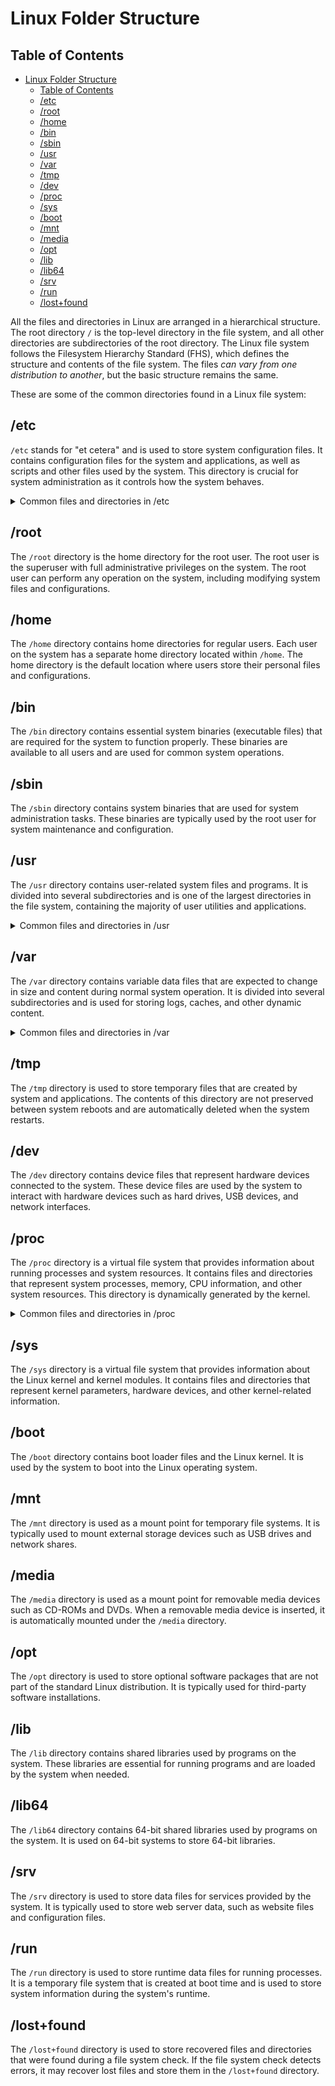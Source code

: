 # Linux Folder Structure

## Table of Contents

- [Linux Folder Structure](#linux-folder-structure)
  - [Table of Contents](#table-of-contents)
  - [/etc](#etc)
  - [/root](#root)
  - [/home](#home)
  - [/bin](#bin)
  - [/sbin](#sbin)
  - [/usr](#usr)
  - [/var](#var)
  - [/tmp](#tmp)
  - [/dev](#dev)
  - [/proc](#proc)
  - [/sys](#sys)
  - [/boot](#boot)
  - [/mnt](#mnt)
  - [/media](#media)
  - [/opt](#opt)
  - [/lib](#lib)
  - [/lib64](#lib64)
  - [/srv](#srv)
  - [/run](#run)
  - [/lost+found](#lostfound)

All the files and directories in Linux are arranged in a hierarchical structure. The root directory `/` is the top-level directory in the file system, and all other directories are subdirectories of the root directory. The Linux file system follows the Filesystem Hierarchy Standard (FHS), which defines the structure and contents of the file system. The files _can vary from one distribution to another_, but the basic structure remains the same.

These are some of the common directories found in a Linux file system:

## /etc

`/etc` stands for "et cetera" and is used to store system configuration files. It contains configuration files for the system and applications, as well as scripts and other files used by the system. This directory is crucial for system administration as it controls how the system behaves.

<details>
  <summary>Common files and directories in /etc</summary>

- `/etc/os-release` - Contains information about the operating system release.
- `/etc/passwd` - Contains information about user accounts.
- `/etc/group` - Contains information about user groups.
- `/etc/shadow` - Contains encrypted password information for user accounts.
- `/etc/hostname` - Contains the hostname of the system.
- `/etc/hosts` - Contains IP addresses and hostnames for the system.
- `/etc/resolv.conf` - Contains DNS resolver configuration.
- `/etc/fstab` - Contains file system mount information.
- `/etc/mtab` - Contains a list of currently mounted file systems.
- `/etc/crontab` - Contains scheduled tasks for the system.
- `/etc/profile` - Contains system-wide shell settings.
- `/etc/sudoers` - Contains sudo configuration settings.
- `/etc/init.d/` - Contains system startup scripts (legacy, often replaced by systemd).
- `/etc/systemd/` - Contains systemd configuration files.
- `/etc/apt/` - Contains APT package manager configuration files (Debian/Ubuntu).
- `/etc/yum/` - Contains YUM package manager configuration files (CentOS/RHEL).
- `/etc/nginx/` - Contains Nginx web server configuration files.
- `/etc/apache2/` - Contains Apache web server configuration files.
- `/etc/ssh/` - Contains SSH server configuration files.
- `/etc/samba/` - Contains Samba server configuration files.
- `/etc/mysql/` - Contains MySQL database server configuration files.
- `/etc/postfix/` - Contains Postfix mail server configuration files.
- `/etc/ssl/` - Contains SSL certificate and key files.
- `/etc/logrotate.d/` - Contains log rotation configuration files.
- `/etc/rsyslog.d/` - Contains rsyslog configuration files.
- `/etc/sysctl.conf` - Contains kernel parameters configuration.
- `/etc/modprobe.d/` - Contains kernel module configuration files.
- `/etc/network/` - Contains network configuration files (Debian/Ubuntu).
- `/etc/apache2/sites-available/` - Contains Apache virtual host configuration files.
- `/etc/apache2/sites-enabled/` - Contains enabled Apache virtual host configuration files.
- `/etc/nginx/sites-available/` - Contains Nginx server block configuration files.
- `/etc/nginx/sites-enabled/` - Contains enabled Nginx server block configuration files.
- `/etc/php/` - Contains PHP configuration files.
- `/etc/php/php.ini` - Contains PHP configuration settings.

  Example: `/etc/hosts`

  ```bash
  127.0.0.1   localhost
  127.0.1.1   your-hostname

  # The following lines are desirable for IPv6 capable hosts
  ::1     localhost ip6-localhost ip6-loopback
  ff02::1 ip6-allnodes
  ff02::2 ip6-allrouters
  ```

  Example: `/etc/nginx/nginx.conf`

  ```nginx
  user www-data;
  worker_processes auto;
  pid /run/nginx.pid;
  include /etc/nginx/modules-enabled/*.conf;

  events {
    worker_connections 768;
    # multi_accept on;
  }

  http {
    sendfile on;
    tcp_nopush on;
    tcp_nodelay on;
    keepalive_timeout 65;
    types_hash_max_size 2048;
    # ... more configuration ...
  }
  ```

  </details>

## /root

The `/root` directory is the home directory for the root user. The root user is the superuser with full administrative privileges on the system. The root user can perform any operation on the system, including modifying system files and configurations.

## /home

The `/home` directory contains home directories for regular users. Each user on the system has a separate home directory located within `/home`. The home directory is the default location where users store their personal files and configurations.

## /bin

The `/bin` directory contains essential system binaries (executable files) that are required for the system to function properly. These binaries are available to all users and are used for common system operations.

## /sbin

The `/sbin` directory contains system binaries that are used for system administration tasks. These binaries are typically used by the root user for system maintenance and configuration.

## /usr

The `/usr` directory contains user-related system files and programs. It is divided into several subdirectories and is one of the largest directories in the file system, containing the majority of user utilities and applications.

<details>
  <summary>Common files and directories in /usr</summary>

- `/usr/bin` - Contains user binaries (executable files).
- `/usr/sbin` - Contains system binaries for system administration tasks.
- `/usr/lib` - Contains shared libraries used by programs.
- `/usr/include` - Contains header files used for software development.
- `/usr/share` - Contains shared data used by programs.
- `/usr/local` - Contains locally installed files and programs.
- `/usr/src` - Contains source code for the Linux kernel and other programs.
- `/usr/share/doc` - Contains documentation files for installed programs.
- `/usr/share/man` - Contains manual pages for installed programs.
- `/usr/share/info` - Contains info pages for installed programs.
- `/usr/share/locale` - Contains locale-specific data for programs.
- `/usr/share/fonts` - Contains font files used by programs.
- `/usr/share/applications` - Contains desktop application launchers.
- `/usr/share/icons` - Contains icon files used by programs.
- `/usr/share/themes` - Contains theme files used by programs.
- `/usr/share/backgrounds` - Contains desktop background images.
- `/usr/share/sounds` - Contains sound files used by programs.
- `/usr/share/mime` - Contains MIME type definitions.
- `/usr/share/zoneinfo` - Contains time zone data.
- `/usr/share/games` - Contains game data files.
- `/usr/share/emacs` - Contains Emacs editor configuration files.
- `/usr/share/vim` - Contains Vim editor configuration files.
- `/usr/share/bash-completion` - Contains bash completion scripts.
- `/usr/share/terminfo` - Contains terminal information files.
- `/usr/share/ssl` - Contains SSL certificate files.
- `/usr/share/certs` - Contains certificate authority certificates.
- `/usr/share/ca-certificates` - Contains trusted CA certificates.
- `/usr/share/gnupg` - Contains GnuPG configuration files.
- `/usr/share/gtk-doc` - Contains GTK documentation files.
- `/usr/share/xml` - Contains XML data files.
- `/usr/share/sgml` - Contains SGML data files.
- `/usr/share/httpd` - Contains Apache HTTP server data files.
- `/usr/share/httpd/icons` - Contains Apache HTTP server icon files.
- `/usr/share/httpd/manual` - Contains Apache HTTP server manual files.
- `/usr/share/httpd/noindex` - Contains Apache HTTP server noindex files.

  Example: `/usr/bin/git` (Git executable)

  ```bash
  #!/bin/sh
  #
  # Git wrapper script
  #
  exec /usr/lib/git-core/git "$@"
  ```

  Example: `/usr/share/man/man1/ls.1.gz` (Manual page for `ls` command)
  </details>

## /var

The `/var` directory contains variable data files that are expected to change in size and content during normal system operation. It is divided into several subdirectories and is used for storing logs, caches, and other dynamic content.

<details>
  <summary>Common files and directories in /var</summary>

- `/var/log` - Contains log files generated by the system and services.
- `/var/spool` - Contains spool files for services such as mail and printing.
- `/var/cache` - Contains cached data for applications.
- `/var/lib` - Contains persistent data files for applications.
- `/var/run` - Contains runtime data files for running processes.
- `/var/lock` - Contains lock files used to prevent multiple instances of a process.
- `/var/tmp` - Contains temporary files that are preserved between system reboots.
- `/var/www` - Contains web server files and data.
- `/var/mail` - Contains user mailboxes.
- `/var/log/audit` - Contains audit log files.
- `/var/log/journal` - Contains systemd journal log files.
- `/var/log/nginx` - Contains Nginx web server log files.
- `/var/log/apache2` - Contains Apache web server log files.
- `/var/log/mysql` - Contains MySQL database server log files.
- `/var/log/postgresql` - Contains PostgreSQL database server log files.

  Example: `/var/log/syslog` (System log file)

  Example: `/var/cache/apt/archives/` (APT package archive cache)
  </details>

## /tmp

The `/tmp` directory is used to store temporary files that are created by system and applications. The contents of this directory are not preserved between system reboots and are automatically deleted when the system restarts.

## /dev

The `/dev` directory contains device files that represent hardware devices connected to the system. These device files are used by the system to interact with hardware devices such as hard drives, USB devices, and network interfaces.

## /proc

The `/proc` directory is a virtual file system that provides information about running processes and system resources. It contains files and directories that represent system processes, memory, CPU information, and other system resources. This directory is dynamically generated by the kernel.

<details>
  <summary>Common files and directories in /proc</summary>

- `/proc/cpuinfo` - Contains information about the CPU.
- `/proc/meminfo` - Contains information about memory usage.
- `/proc/loadavg` - Contains system load average information.
- `/proc/uptime` - Contains system uptime information.
- `/proc/version` - Contains kernel version information.
- `/proc/sys` - Contains kernel parameters and settings.
- `/proc/net` - Contains network-related information.
- `/proc/fs` - Contains file system-related information.
- `/proc/self` - Contains information about the current process.
- `/proc/[pid]` - Contains information about a specific process.
- `/proc/sys/kernel` - Contains kernel-related settings.
- `/proc/sys/net` - Contains network-related settings.
- `/proc/sys/vm` - Contains virtual memory settings.
- `/proc/sys/fs` - Contains file system settings.
- `/proc/sys/dev` - Contains device-related settings.
- `/proc/sys/fs/inode-nr` - Contains inode number information.
- `/proc/sys/fs/file-nr` - Contains file number information.
- `/proc/sys/fs/file-max` - Contains maximum file limit information.
- `/proc/sys/fs/dentry-state` - Contains dentry state information.
- `/proc/sys/fs/inode-state` - Contains inode state information.
- `/proc/sys/fs/quota` - Contains quota settings.
- `/proc/sys/fs/xfs` - Contains XFS file system settings.
- `/proc/sys/fs/ext4` - Contains ext4 file system settings.
- `/proc/sys/fs/cifs` - Contains CIFS file system settings.
- `/proc/sys/fs/nfs` - Contains NFS file system settings.
- `/proc/sys/fs/nfsd` - Contains NFS server settings.
- `/proc/sys/fs/nfsd/nfsv4` - Contains NFSv4 server settings.

  Example: `/proc/cpuinfo`

  ```
  processor       : 0
  vendor_id       : GenuineIntel
  cpu family      : 6
  model           : 158
  model name      : Intel(R) Core(TM) i7-8700K CPU @ 3.70GHz
  stepping        : 10
  microcode       : 0xde
  cpu MHz         : 4700.144
  cache size      : 12288 KB
  physical id     : 0
  siblings        : 12
  core id         : 0
  cpu cores       : 6
  apicid          : 0
  initial apicid  : 0
  fpu             : yes
  fpu_exception   : yes
  cpuid level     : 22
  wp              : yes
  flags           : fpu vme de pse tsc msr pae mce cx8 apic sep mtrr pge mca cmov pat pse36 clflush dts acpi mmx fxsr sse sse2 ss ht tm pbe syscall nx pdpe1gb rdtscp lm constant_tsc art arch_perfmon pebs bts rep_good nopl xtopology nonstop_tsc cpuid aperfmperf pni pclmulqdq dtes64 monitor ds_cpl vmx smx est tm2 ssse3 sdbg fma cx16 xtpr pdcm pcid dca sse4_1 sse4_2 x2apic movbe popcnt tsc_deadline_timer aes xsave avx f16c rdrand lahf_lm abm3 support_lockstep cpufreq
  bugs            :
  bogomips        : 7400.28
  clflush size    : 64
  cache_alignment : 64
  address sizes   : 39 bits physical, 48 bits virtual
  power management:
  ```

  </details>

## /sys

The `/sys` directory is a virtual file system that provides information about the Linux kernel and kernel modules. It contains files and directories that represent kernel parameters, hardware devices, and other kernel-related information.

## /boot

The `/boot` directory contains boot loader files and the Linux kernel. It is used by the system to boot into the Linux operating system.

## /mnt

The `/mnt` directory is used as a mount point for temporary file systems. It is typically used to mount external storage devices such as USB drives and network shares.

## /media

The `/media` directory is used as a mount point for removable media devices such as CD-ROMs and DVDs. When a removable media device is inserted, it is automatically mounted under the `/media` directory.

## /opt

The `/opt` directory is used to store optional software packages that are not part of the standard Linux distribution. It is typically used for third-party software installations.

## /lib

The `/lib` directory contains shared libraries used by programs on the system. These libraries are essential for running programs and are loaded by the system when needed.

## /lib64

The `/lib64` directory contains 64-bit shared libraries used by programs on the system. It is used on 64-bit systems to store 64-bit libraries.

## /srv

The `/srv` directory is used to store data files for services provided by the system. It is typically used to store web server data, such as website files and configuration files.

## /run

The `/run` directory is used to store runtime data files for running processes. It is a temporary file system that is created at boot time and is used to store system information during the system's runtime.

## /lost+found

The `/lost+found` directory is used to store recovered files and directories that were found during a file system check. If the file system check detects errors, it may recover lost files and store them in the `/lost+found` directory.
